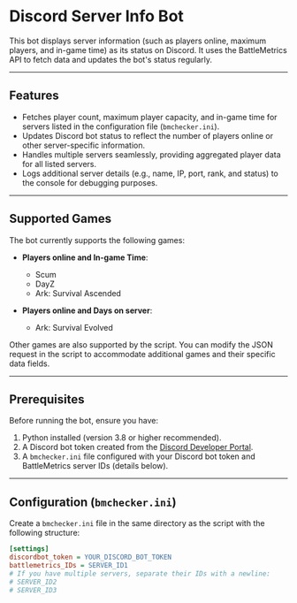 # Discord Server Info Bot  

This bot displays server information (such as players online, maximum players, and in-game time) as its status on Discord. It uses the BattleMetrics API to fetch data and updates the bot's status regularly.  

---

## Features  
- Fetches player count, maximum player capacity, and in-game time for servers listed in the configuration file (`bmchecker.ini`).  
- Updates Discord bot status to reflect the number of players online or other server-specific information.  
- Handles multiple servers seamlessly, providing aggregated player data for all listed servers.  
- Logs additional server details (e.g., name, IP, port, rank, and status) to the console for debugging purposes.  

---

## Supported Games  

The bot currently supports the following games:  

- **Players online and In-game Time**:  
  - Scum  
  - DayZ  
  - Ark: Survival Ascended  

- **Players online and Days on server**:  
  - Ark: Survival Evolved  

Other games are also supported by the script. You can modify the JSON request in the script to accommodate additional games and their specific data fields.

---

## Prerequisites  
Before running the bot, ensure you have:  
1. Python installed (version 3.8 or higher recommended).  
2. A Discord bot token created from the [Discord Developer Portal](https://discord.com/developers/applications).  
3. A `bmchecker.ini` file configured with your Discord bot token and BattleMetrics server IDs (details below).  

---

## Configuration (`bmchecker.ini`)  

Create a `bmchecker.ini` file in the same directory as the script with the following structure:  

```ini  
[settings]  
discordbot_token = YOUR_DISCORD_BOT_TOKEN  
battlemetrics_IDs = SERVER_ID1  
# If you have multiple servers, separate their IDs with a newline:  
# SERVER_ID2  
# SERVER_ID3  
